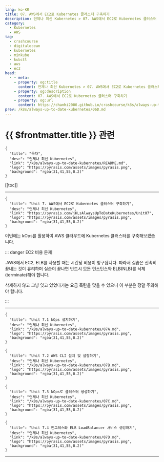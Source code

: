 ```yaml
---
lang: ko-KR
title: 07. AWS에서 EC2로 Kubernetes 클러스터 구축하기
description: 언제나 최신 Kubernetes > 07. AWS에서 EC2로 Kubernetes 클러스터 구축하기
category:
  - Kubernetes
  - AWS
tag:
  - crashcourse
  - digitalocean
  - kubernetes
  - minkube
  - kubctl
  - aws
  - ec2
head:
  - - meta:
    - property: og:title
      content: 언제나 최신 Kubernetes > 07. AWS에서 EC2로 Kubernetes 클러스터 구축하기
    - property: og:description
      content: 07. AWS에서 EC2로 Kubernetes 클러스터 구축하기
    - property: og:url
      content: https://chanhi2000.github.io/crashcourse/k8s/always-up-to-date-kubernetes/07.html
prev: /k8s/always-up-to-date-kubernetes/06D.md
---
```


# {{ $frontmatter.title }} 관련

```component VPCard
{
  "title": "목차",
  "desc": "언제나 최신 Kubernetes",
  "link": "/k8s/always-up-to-date-kubernetes/README.md",
  "logo": "https://pyrasis.com/assets/images/pyrasis.png",
  "background": "rgba(31,41,55,0.2)"
}
```

[[toc]]

---

```component VPCard
{
  "title": "Unit 7. AWS에서 EC2로 Kubernetes 클러스터 구축하기",
  "desc": "언제나 최신 Kubernetes",
  "link": "https://pyrasis.com/jHLsAlwaysUpToDateKubernetes/Unit07",
  "logo": "https://pyrasis.com/assets/images/pyrasis.png",
  "background": "rgba(31,41,55,0.2)"
}
```

이번에는 kOps를 활용하여 <FontIcon icon="fa-brands fa-aws"/>AWS 클라우드에 <FontIcon icon="iconfont icon-k8s"/>Kubernetes 클러스터를 구축해보겠습니다.

::: danger EC2 비용 문제

.<FontIcon icon="fa-brands fa-aws"/>AWS에서 EC2, ELB를 사용할 때는 시간당 비용이 청구됩니다. 따라서 실습은 신속히 끝내는 것이 유리하며 실습이 끝나면 반드시 모든 인스턴스와 ELB(NLB)를 삭제(terminate)해야 합니다.

삭제하지 않고 그냥 잊고 있었다가는 요금 폭탄을 맞을 수 있으니 이 부분은 정말 주의해야 합니다.

:::

---

```component VPCard
{
  "title": "Unit 7.1 kOps 설치하기",
  "desc": "언제나 최신 Kubernetes",
  "link": "/k8s/always-up-to-date-kubernetes/07A.md",
  "logo": "https://pyrasis.com/assets/images/pyrasis.png",
  "background": "rgba(31,41,55,0.2)"
}
```

```component VPCard
{
  "title": "Unit 7.2 AWS CLI 설치 및 설정하기",
  "desc": "언제나 최신 Kubernetes",
  "link": "/k8s/always-up-to-date-kubernetes/07B.md",
  "logo": "https://pyrasis.com/assets/images/pyrasis.png",
  "background": "rgba(31,41,55,0.2)"
}
```

```component VPCard
{
  "title": "Unit 7.3 kOps로 클러스터 생성하기",
  "desc": "언제나 최신 Kubernetes",
  "link": "/k8s/always-up-to-date-kubernetes/07C.md",
  "logo": "https://pyrasis.com/assets/images/pyrasis.png",
  "background": "rgba(31,41,55,0.2)"
}
```

```component VPCard
{
  "title": "Unit 7.4 인그레스와 ELB LoadBalancer 서비스 생성하기",
  "desc": "언제나 최신 Kubernetes",
  "link": "/k8s/always-up-to-date-kubernetes/07D.md",
  "logo": "https://pyrasis.com/assets/images/pyrasis.png",
  "background": "rgba(31,41,55,0.2)"
}
```

---

<TagLinks />